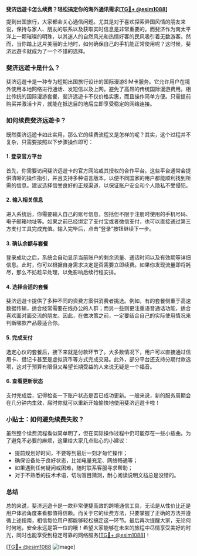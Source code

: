 **斐济远遊卡怎么续费？轻松搞定你的海外通讯需求[[TG💪+ @esim1088](https://t.me/s/esim1088)]**

提到出国旅行，大家都会关心通信问题。尤其是对于喜欢探索异国风情的朋友来说，保持与家人、朋友的联系以及获取实时信息是非常重要的。而斐济作为南太平洋上一颗璀璨的明珠，以其迷人的自然风光和热情好客的民风吸引着无数游客。然而，当你踏上这片美丽的土地时，如何确保自己的手机能正常使用呢？这时候，斐济远遊卡就成为了一个不错的选择。

### 斐济远遊卡是什么？

斐济远遊卡是一种专为短期出国旅行设计的国际漫游SIM卡服务。它允许用户在境外使用本地网络进行通话、发短信以及上网，避免了高昂的传统国际漫游费用。相比传统的国际漫游套餐，斐济远遊卡不仅价格实惠，而且操作简单方便。只需提前购买并激活卡片，就能在抵达目的地后立即享受稳定的网络连接。

### 如何续费斐济远遊卡？

既然斐济远遊卡如此实用，那么它的续费流程又是怎样的呢？其实，这个过程并不复杂，只需要按照以下步骤操作即可：

#### 1. 登录官方平台

首先，你需要访问斐济远遊卡的官方网站或其授权的合作平台。这些平台通常会提供清晰的操作指引，并且支持多种语言版本，以便不同国家的用户都能顺利找到所需的信息。建议选择信誉良好的正规渠道，以保证账户安全和个人隐私不受侵犯。

#### 2. 输入相关信息

进入系统后，你需要输入自己的账号信息，包括但不限于注册时使用的手机号码、电子邮箱地址等。如果之前已经绑定了支付宝或者微信支付，也可以直接通过第三方支付工具完成充值。输入完毕后，点击“登录”按钮继续下一步。

#### 3. 确认余额与套餐

登录成功之后，系统会自动显示当前账户的剩余流量、通话时间以及有效期等详细信息。此时，你可以根据自身需求决定是否需要立即续费。如果你发现流量即将耗尽，那么不妨趁早处理，以免影响后续行程安排。

#### 4. 选择合适的套餐

斐济远遊卡提供了多种不同的资费方案供消费者挑选。例如，有的套餐侧重于高速数据传输，适合经常需要在线办公的人群；而另一些则更注重语音通话功能，适合喜欢面对面交流的朋友。因此，在做决策之前，一定要结合自己的实际使用情况来判断哪款产品最适合你。

#### 5. 完成支付

选定心仪的套餐后，接下来就是付款环节了。大多数情况下，用户可以直接通过信用卡、借记卡甚至是虚拟货币等方式完成交易。此外，部分平台还支持分期付款选项，这对于预算有限但又希望长期受益的人来说无疑是一个福音。

#### 6. 查看更新状态

支付完成后，记得检查一下账户状态是否已成功更新。一般来说，新的服务周期会在几分钟内生效，届时你就可以重新开始愉快地使用斐济远遊卡啦！

### 小贴士：如何避免续费失败？

虽然整个续费流程看似简单明了，但在实际操作过程中仍可能存在一些小插曲。为了避免不必要的麻烦，这里给大家几点贴心的小建议：

- 提前规划好时间，不要等到最后一刻才匆忙操作；
- 确保设备处于良好状态，比如电量充足、网络畅通等；
- 如果遇到任何疑问或困难，随时联系客服寻求帮助；
- 对于不熟悉的技术术语，切勿盲目猜测，耐心阅读说明文档总是没错的。

### 总结

总的来说，斐济远遊卡是一款非常便捷高效的跨境通信工具，无论是从性价比还是用户体验角度来看都值得信赖。而关于它的续费方法，只要掌握了正确的方法并遵循上述指南，相信每位用户都能够轻松搞定这一环节。最后再次提醒大家，无论何时何地，安全永远是第一位的哦！希望大家能够在未来的旅程中尽情享受美好的时光，同时也能享受到稳定可靠的网络服务[[TG💪+ @esim1088](https://t.me/s/esim1088)]！

[[TG💪+ @esim1088](https://t.me/s/esim1088) ![Image](https://i.postimg.cc/4NQfJmqS/Snipaste-2025-05-13-00-14-12.png)]